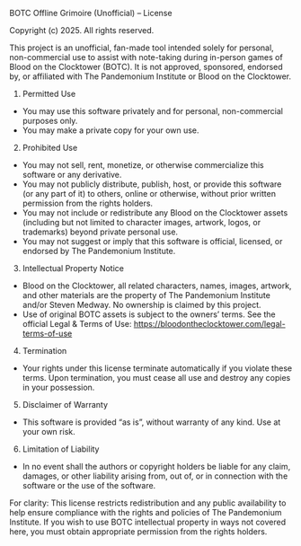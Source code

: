 BOTC Offline Grimoire (Unofficial) – License

Copyright (c) 2025. All rights reserved.

This project is an unofficial, fan-made tool intended solely for personal, non-commercial use to assist with note-taking during in-person games of Blood on the Clocktower (BOTC). It is not approved, sponsored, endorsed by, or affiliated with The Pandemonium Institute or Blood on the Clocktower.

1. Permitted Use
- You may use this software privately and for personal, non-commercial purposes only.
- You may make a private copy for your own use.

2. Prohibited Use
- You may not sell, rent, monetize, or otherwise commercialize this software or any derivative.
- You may not publicly distribute, publish, host, or provide this software (or any part of it) to others, online or otherwise, without prior written permission from the rights holders.
- You may not include or redistribute any Blood on the Clocktower assets (including but not limited to character images, artwork, logos, or trademarks) beyond private personal use.
- You may not suggest or imply that this software is official, licensed, or endorsed by The Pandemonium Institute.

3. Intellectual Property Notice
- Blood on the Clocktower, all related characters, names, images, artwork, and other materials are the property of The Pandemonium Institute and/or Steven Medway. No ownership is claimed by this project.
- Use of original BOTC assets is subject to the owners’ terms. See the official Legal & Terms of Use: https://bloodontheclocktower.com/legal-terms-of-use

4. Termination
- Your rights under this license terminate automatically if you violate these terms. Upon termination, you must cease all use and destroy any copies in your possession.

5. Disclaimer of Warranty
- This software is provided “as is”, without warranty of any kind. Use at your own risk.

6. Limitation of Liability
- In no event shall the authors or copyright holders be liable for any claim, damages, or other liability arising from, out of, or in connection with the software or the use of the software.

For clarity: This license restricts redistribution and any public availability to help ensure compliance with the rights and policies of The Pandemonium Institute. If you wish to use BOTC intellectual property in ways not covered here, you must obtain appropriate permission from the rights holders.


